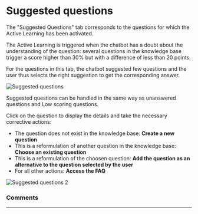 # Suggested questions

The "Suggested Questions" tab corresponds to the questions for which the Active
Learning has been activated.

The Active Learning is triggered when the chatbot has a doubt about the
understanding of the question: several questions in the knowledge base trigger a
score higher than 30% but with a difference of less than 20 points.

For the questions in this tab, the chatbot suggested few questions and the user
thus selects the right suggestion to get the corresponding answer.

<div class="image_center">
  <img :src="$withBase('/assets/img/en/inbox/suggested1.png')" alt="Suggested questions">
</div>



Suggested questions can be handled in the same way as unanswered questions and Low scoring questions.

Click on the question to display the details and take the necessary corrective
actions:

-   The question does not exist in the knowledge base: **Create a new question**
-   This is a reformulation of another question in the knowledge base: **Choose an existing question**
-   This is a reformulation of the choosen question: **Add the question as an alternative to the question selected by the user**
-   For all other actions: **Access the FAQ**

<div class="image_center">
  <img :src="$withBase('/assets/img/en/inbox/suggested2.png')" alt="Suggested questions 2">
</div>


### Comments
---

<Commentaire />
